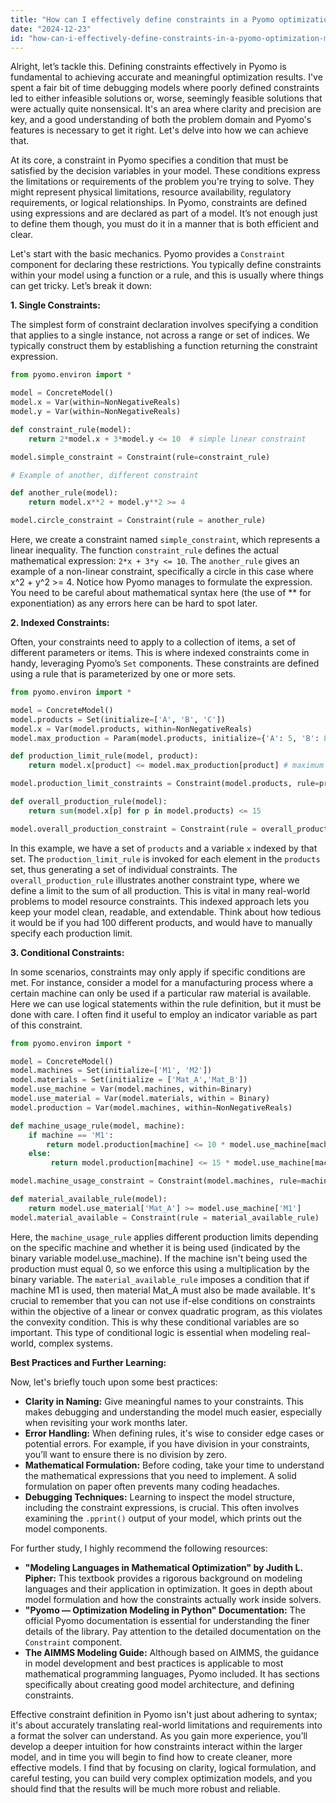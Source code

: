 ```yaml
---
title: "How can I effectively define constraints in a Pyomo optimization model?"
date: "2024-12-23"
id: "how-can-i-effectively-define-constraints-in-a-pyomo-optimization-model"
---
```


Alright, let’s tackle this. Defining constraints effectively in Pyomo is fundamental to achieving accurate and meaningful optimization results. I've spent a fair bit of time debugging models where poorly defined constraints led to either infeasible solutions or, worse, seemingly feasible solutions that were actually quite nonsensical. It's an area where clarity and precision are key, and a good understanding of both the problem domain and Pyomo's features is necessary to get it right. Let's delve into how we can achieve that.

At its core, a constraint in Pyomo specifies a condition that must be satisfied by the decision variables in your model. These conditions express the limitations or requirements of the problem you're trying to solve. They might represent physical limitations, resource availability, regulatory requirements, or logical relationships. In Pyomo, constraints are defined using expressions and are declared as part of a model. It’s not enough just to define them though, you must do it in a manner that is both efficient and clear.

Let's start with the basic mechanics. Pyomo provides a `Constraint` component for declaring these restrictions. You typically define constraints within your model using a function or a rule, and this is usually where things can get tricky. Let’s break it down:

**1. Single Constraints:**

The simplest form of constraint declaration involves specifying a condition that applies to a single instance, not across a range or set of indices. We typically construct them by establishing a function returning the constraint expression.

```python
from pyomo.environ import *

model = ConcreteModel()
model.x = Var(within=NonNegativeReals)
model.y = Var(within=NonNegativeReals)

def constraint_rule(model):
    return 2*model.x + 3*model.y <= 10  # simple linear constraint

model.simple_constraint = Constraint(rule=constraint_rule)

# Example of another, different constraint

def another_rule(model):
    return model.x**2 + model.y**2 >= 4

model.circle_constraint = Constraint(rule = another_rule)

```

Here, we create a constraint named `simple_constraint`, which represents a linear inequality. The function `constraint_rule` defines the actual mathematical expression: `2*x + 3*y <= 10`. The `another_rule` gives an example of a non-linear constraint, specifically a circle in this case where x^2 + y^2 >= 4. Notice how Pyomo manages to formulate the expression. You need to be careful about mathematical syntax here (the use of ** for exponentiation) as any errors here can be hard to spot later.

**2. Indexed Constraints:**

Often, your constraints need to apply to a collection of items, a set of different parameters or items. This is where indexed constraints come in handy, leveraging Pyomo’s `Set` components. These constraints are defined using a rule that is parameterized by one or more sets.

```python
from pyomo.environ import *

model = ConcreteModel()
model.products = Set(initialize=['A', 'B', 'C'])
model.x = Var(model.products, within=NonNegativeReals)
model.max_production = Param(model.products, initialize={'A': 5, 'B': 8, 'C': 6})

def production_limit_rule(model, product):
    return model.x[product] <= model.max_production[product] # maximum limit for individual product

model.production_limit_constraints = Constraint(model.products, rule=production_limit_rule)

def overall_production_rule(model):
    return sum(model.x[p] for p in model.products) <= 15

model.overall_production_constraint = Constraint(rule = overall_production_rule)
```

In this example, we have a set of `products` and a variable `x` indexed by that set. The `production_limit_rule` is invoked for each element in the `products` set, thus generating a set of individual constraints. The `overall_production_rule` illustrates another constraint type, where we define a limit to the sum of all production. This is vital in many real-world problems to model resource constraints. This indexed approach lets you keep your model clean, readable, and extendable. Think about how tedious it would be if you had 100 different products, and would have to manually specify each production limit.

**3. Conditional Constraints:**

In some scenarios, constraints may only apply if specific conditions are met. For instance, consider a model for a manufacturing process where a certain machine can only be used if a particular raw material is available. Here we can use logical statements within the rule definition, but it must be done with care. I often find it useful to employ an indicator variable as part of this constraint.

```python
from pyomo.environ import *

model = ConcreteModel()
model.machines = Set(initialize=['M1', 'M2'])
model.materials = Set(initialize = ['Mat_A','Mat_B'])
model.use_machine = Var(model.machines, within=Binary)
model.use_material = Var(model.materials, within = Binary)
model.production = Var(model.machines, within=NonNegativeReals)

def machine_usage_rule(model, machine):
    if machine == 'M1':
        return model.production[machine] <= 10 * model.use_machine[machine] # If not using machine, then production is zero.
    else:
         return model.production[machine] <= 15 * model.use_machine[machine] # If not using machine, then production is zero.

model.machine_usage_constraint = Constraint(model.machines, rule=machine_usage_rule)

def material_available_rule(model):
    return model.use_material['Mat_A'] >= model.use_machine['M1']
model.material_available = Constraint(rule = material_available_rule)
```

Here, the `machine_usage_rule` applies different production limits depending on the specific machine and whether it is being used (indicated by the binary variable model.use_machine). If the machine isn't being used the production must equal 0, so we enforce this using a multiplication by the binary variable. The `material_available_rule` imposes a condition that if machine M1 is used, then material Mat_A must also be made available. It's crucial to remember that you can not use if-else conditions on constraints within the objective of a linear or convex quadratic program, as this violates the convexity condition. This is why these conditional variables are so important. This type of conditional logic is essential when modeling real-world, complex systems.

**Best Practices and Further Learning:**

Now, let's briefly touch upon some best practices:

*   **Clarity in Naming:** Give meaningful names to your constraints. This makes debugging and understanding the model much easier, especially when revisiting your work months later.
*   **Error Handling:** When defining rules, it's wise to consider edge cases or potential errors. For example, if you have division in your constraints, you’ll want to ensure there is no division by zero.
*   **Mathematical Formulation:** Before coding, take your time to understand the mathematical expressions that you need to implement. A solid formulation on paper often prevents many coding headaches.
*   **Debugging Techniques:** Learning to inspect the model structure, including the constraint expressions, is crucial. This often involves examining the `.pprint()` output of your model, which prints out the model components.

For further study, I highly recommend the following resources:

*   **"Modeling Languages in Mathematical Optimization" by Judith L. Pipher:** This textbook provides a rigorous background on modeling languages and their application in optimization. It goes in depth about model formulation and how the constraints actually work inside solvers.
*   **"Pyomo — Optimization Modeling in Python" Documentation:** The official Pyomo documentation is essential for understanding the finer details of the library. Pay attention to the detailed documentation on the `Constraint` component.
*   **The AIMMS Modeling Guide:** Although based on AIMMS, the guidance in model development and best practices is applicable to most mathematical programming languages, Pyomo included. It has sections specifically about creating good model architecture, and defining constraints.

Effective constraint definition in Pyomo isn't just about adhering to syntax; it's about accurately translating real-world limitations and requirements into a format the solver can understand. As you gain more experience, you’ll develop a deeper intuition for how constraints interact within the larger model, and in time you will begin to find how to create cleaner, more effective models. I find that by focusing on clarity, logical formulation, and careful testing, you can build very complex optimization models, and you should find that the results will be much more robust and reliable.
